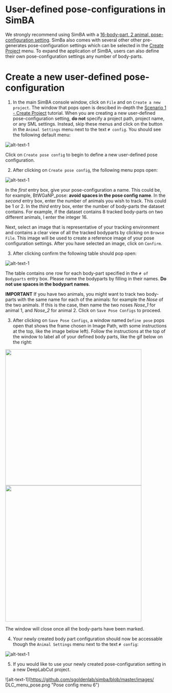 # User-defined pose-configurations in SimBA

We strongly recommend using SimBA with a [16-body-part, 2 animal, pose-configuration setting](https://github.com/sgoldenlab/simba/blob/master/docs/Tutorial_DLC.md#pose-estimation-body-part-labelling). SimBa also comes with several other other pre-generates pose-configuration settings which can be selected in the [Create Project](https://github.com/sgoldenlab/simba/blob/master/docs/Scenario1.md#step-1-generate-project-config) menu. To expand the application of SimBA, users can also define their own pose-configuration settings any number of body-parts. 



# Create a new user-defined pose-configuration

1. In the main SimBA console window, click on `File` and on `Create a new project`. The window that pops open is descibed in-depth the [Scenario 1 - Create Project](https://github.com/sgoldenlab/simba/blob/master/docs/Scenario1.md#step-1-generate-project-config) tutorial. When you are creating a new user-defined pose-configuration setting, **do not** specify a project path, project name, or any SML settings. Instead, skip these menus and click on the button in the `Animal Settings` menu next to the text `# config`. You should see the following default menu:

![alt-text-1](https://github.com/sgoldenlab/simba/blob/master/images/Create_pose_config_1.png "Pose config menu 1")

Click on `Create pose config` to begin to define a new user-defined pose configuration. 

2.  After clicking on `Create pose config`, the following menu pops open:

![alt-text-1](https://github.com/sgoldenlab/simba/blob/master/images/Pose_config_2.PNG "Pose config menu 2")

In the *first* entry box, give your pose-configuration a name. This could be, for example, BtWGaNP_pose: **avoid spaces in the pose config name**. In the *second* entry box, enter the number of animals you wish to track. This could be 1 or 2. In the *third* entry box, enter the number of body-parts the dataset contains. For example, if the dataset contains 8 tracked body-parts on two different animals, I enter the integer 16. 

Next, select an image that is representative of your tracking environment and contains a clear view of all the tracked bodyparts by clicking on `Browse File`. This image will be used to create a reference image of your pose configuration settings. After you have selected an image, click on `Confirm`.

3. After clicking confirm the following table should pop open:

![alt-text-1](https://github.com/sgoldenlab/simba/blob/master/images/Pose_config_image_3.PNG "Pose config menu 3")

The table contains one row for each body-part specified in the `# of Bodyparts` entry box. Please name the bodyparts by filling in their names. **Do not use spaces in the bodypart names**.

**IMPORTANT** If you have two animals, you might want to track two body-parts with the same name for each of the animals: for example the *Nose* of the two animals. If this is the case, then name the two noses *Nose_1* for animal 1, and *Nose_2* for animal 2.  Click on `Save Pose Configs` to proceed. 

3. After clicking on `Save Pose Configs`, a window named `Define pose` pops open that shows the frame chosen in Image Path, with some instructions at the top, like the image below left). Follow the instructions at the top of the window to label all of your defined body parts, like the gif below on the right: 


<img src="https://github.com/sgoldenlab/simba/blob/master/images/Pose_config_image_4.PNG" width="425"/> <img src="https://github.com/sgoldenlab/simba/blob/master/images/Draw_pose.gif" width="425"/>

The window will close once all the body-parts have been marked. 

4. Your newly created body part configuration should now be accessable though the `Animal Settings` menu next to the text `# config`:

![alt-text-1](https://github.com/sgoldenlab/simba/blob/master/images/Pose_config_image_5.PNG "Pose config menu 5")

5. If you would like to use your newly created pose-configuration setting in a new DeepLabCut project. 

![alt-text-1](https://github.com/sgoldenlab/simba/blob/master/images/
DLC_menu_pose.png "Pose config menu 6")











